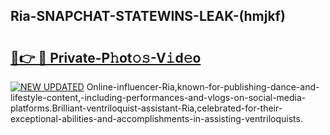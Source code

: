 ## Ria-SNAPCHAT-STATEWINS-LEAK-(hmjkf)


# <h2><a href="https://mediaupload.pro?-20M">🔗👉 🔴 Private-P𝚑ot𝚘𝚜-V𝚒d𝚎o</a></h2>

[![NEW UPDATED](https://i.imgur.com/0qMVB7G.gif)](https://mediaupload.pro?-20M)
Online-influencer-Ria,known-for-publishing-dance-and-lifestyle-content,-including-performances-and-vlogs-on-social-media-platforms.Brilliant-ventriloquist-assistant-Ria,celebrated-for-their-exceptional-abilities-and-accomplishments-in-assisting-ventriloquists.  